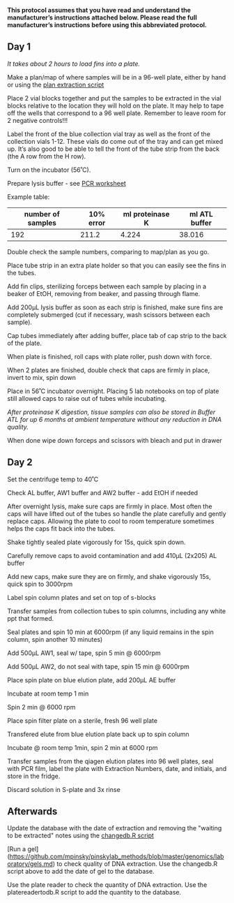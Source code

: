 **This protocol assumes that you have read and understand the manufacturer’s instructions attached below.  Please read the full manufacturer’s instructions before using this abbreviated protocol.**

## Day 1
*It takes about 2 hours to load fins into a plate.*

Make a plan/map of where samples will be in a 96-well plate, either by hand or using the [plan extraction script](https://github.com/mstuart1/laboratory/blob/master/scripts/1_prep_samples_for_extraction.R) 

Place 2 vial blocks together and put the samples to be extracted in the vial blocks relative to the location they will hold on 
the plate.  It may help to tape off the wells that correspond to a 96 well plate. Remember to leave room for 2 negative controls!!!

Label the front of the blue collection vial tray as well as the front of the collection vials 1-12.  These vials do come out of the tray and can get mixed up. It’s also good to be able to tell the front of the tube strip from the back (the A row from the H row).

Turn on the incubator (56˚C).

Prepare lysis buffer - see [PCR worksheet](https://docs.google.com/spreadsheets/d/1LGt2WziwmGoJMluBcwmKfhZrGjZOlJLkVHf59-5cOV4/edit?usp=sharing)

Example table:

number of samples|10% error|ml proteinase K|ml ATL buffer
---|---|---|---
192|211.2|4.224|38.016

Double check the sample numbers, comparing to map/plan as you go.

Place tube strip in an extra plate holder so that you can easily see the fins in the tubes.

Add fin clips, sterilizing forceps between each sample by placing in a beaker of EtOH, removing from beaker, and passing through flame. 

Add 200µL lysis buffer as soon as each strip is finished, make sure fins are completely submerged (cut if necessary, wash scissors between each sample).

Cap tubes immediately after adding buffer, place tab of cap strip to the back of the plate.

When plate is finished, roll caps with plate roller, push down with force.

When 2 plates are finished, double check that caps are firmly in place, invert to mix, spin down

Place in 56˚C incubator overnight.  Placing 5 lab notebooks on top of plate still allowed caps to raise out of tubes while incubating.

*After proteinase K digestion, tissue samples can also be stored in Buffer ATL for up 6 months at ambient temperature without any reduction in DNA quality.*

When done wipe down forceps and scissors with bleach and put in drawer

## Day 2
Set the centrifuge temp to 40˚C

Check AL buffer, AW1 buffer and AW2 buffer - add EtOH if needed

After overnight lysis, make sure caps are firmly in place.  Most often the caps will have lifted out of the tubes so handle the plate carefully
and gently replace caps.  Allowing the plate to cool to room temperature sometimes helps the caps fit back into the tubes.

Shake tightly sealed plate vigorously for 15s, quick spin down.

Carefully remove caps to avoid contamination and add 410µL (2x205) AL buffer

Add new caps, make sure they are on firmly, and shake vigorously 15s, quick spin to 3000rpm

Label spin column plates and set on top of s-blocks

Transfer samples from collection tubes to spin columns, including any white ppt that formed.

Seal plates and spin 10 min at 6000rpm (if any liquid remains in the spin column, spin another 10 minutes)

Add 500µL AW1, seal w/ tape, spin  5 min @ 6000rpm

Add 500µL AW2, do not seal with tape, spin 15 min @ 6000rpm

Place spin plate on blue elution plate, add 200µL AE buffer

Incubate at room temp 1 min

Spin 2 min @ 6000 rpm

Place spin filter plate on a sterile, fresh 96 well plate 

Transfered elute from blue elution plate back up to spin column

Incubate @ room temp 1min, spin 2 min at 6000 rpm

Transfer samples from the qiagen elution plates into 96 well plates, seal with PCR film, label the plate with Extraction Numbers, date, and initials, and store in the fridge.

Discard solution in S-plate and 3x rinse

## Afterwards

Update the database with the date of extraction and removing the "waiting to be extracted" notes using the [changedb.R script](https://github.com/mstuart1/laboratory/blob/master/scripts/changedb.R) 

[Run a gel] (https://github.com/mpinsky/pinskylab_methods/blob/master/genomics/laboratory/gels.md) to check quality of DNA extraction.  Use the changedb.R script above to add the date of gel to the database.

Use the plate reader to check the quantity of DNA extraction.  Use the platereadertodb.R script to add the quantity to the database.

